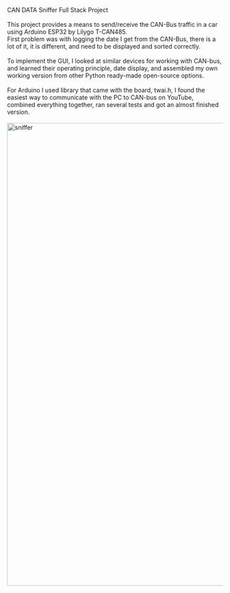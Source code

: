 CAN DATA Sniffer Full Stack Project <br>
<br>
This project provides a means to send/receive the CAN-Bus traffic in a car using Arduino ESP32 by Lilygo T-CAN485. <br>
First problem was with logging the date I get from the CAN-Bus, there is a lot of it, it is different, and need to be displayed and sorted correctly. <br>
<br>
To implement the GUI, I looked at similar devices for working with CAN-bus, and learned their operating principle, date display, and assembled my own working version from other Python ready-made open-source options. <br>
<br>
For Arduino I used library that came with the board, twai.h, I found the easiest way to communicate with the PC to CAN-bus on YouTube, combined everything together, ran several tests and got an almost finished version. <br>
<br>
<img width="1919" height="1079" alt="sniffer" src="https://github.com/user-attachments/assets/b85686ac-e265-47ad-a871-640b41a2549c" />
